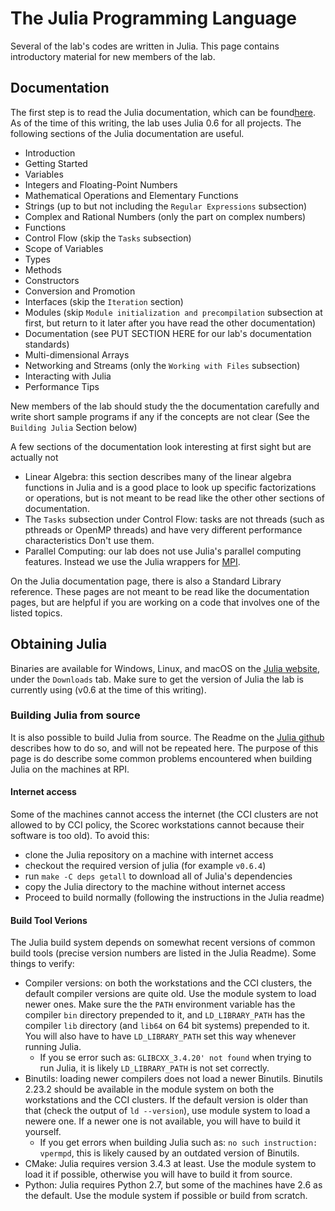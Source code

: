 # The Julia Programming Language

Several of the lab's codes are written in Julia.  This page contains
introductory material for new members of the lab.

## Documentation

  The first step is to read the Julia documentation, which can be found[here](https://docs.julialang.org/en/v0.6.4/).
  As of the time of this writing, the lab uses Julia 0.6 for all projects.  The following sections of the Julia documentation are useful.

   * Introduction
   * Getting Started
   * Variables
   * Integers and Floating-Point Numbers
   * Mathematical Operations and Elementary Functions
   * Strings (up to but not including the `Regular Expressions` subsection)
   * Complex and Rational Numbers (only the part on complex numbers)
   * Functions
   * Control Flow (skip the `Tasks` subsection)
   * Scope of Variables
   * Types
   * Methods
   * Constructors
   * Conversion and Promotion
   * Interfaces (skip the `Iteration` section)
   * Modules (skip `Module initialization and precompilation` subsection at first,
     but return to it later after you have read the other documentation)
   * Documentation (see PUT SECTION HERE for our lab's documentation standards)
   * Multi-dimensional Arrays
   * Networking and Streams (only the `Working with Files` subsection)
   * Interacting with Julia
   * Performance Tips


  New members of the lab should study the
  the documentation carefully and write short sample programs if any if the
  concepts are not clear (See the `Building Julia` Section below)

  A few sections of the documentation look interesting at first sight but are
  actually not

   * Linear Algebra: this section describes many of the linear algebra functions
     in Julia and is a good place to look up specific factorizations
     or operations, but is not meant to be read like the
     other other sections of documentation.
   * The `Tasks` subsection under Control Flow: tasks are not threads (such as
     pthreads or OpenMP threads) and have very different performance characteristics
     Don't use them.
   * Parallel Computing: our lab does not use Julia's parallel computing features.
     Instead we use the Julia wrappers for [MPI](https://github.com/JuliaParallel/MPI.jl).

  On the Julia documentation page, there is also a Standard Library reference.
  These pages are not meant to be read like the documentation pages, but are
  helpful if you are working on a code that involves one of the listed topics.

## Obtaining Julia

Binaries are available for Windows, Linux, and macOS on the
[Julia website](https://julialang.org/), under the `Downloads` tab.  Make sure
to get the version of Julia the lab is currently using (v0.6 at the time of this
writing).

### Building Julia from source

  It is also possible to build Julia from source.  The Readme on the
  [Julia github](https://github.com/JuliaLang/julia) describes how to do so,
  and will not be repeated here.  The purpose of this page is do describe some
  common problems encountered when building Julia on the machines at RPI.

  #### Internet access

   Some of the machines cannot access the internet (the CCI clusters are not
   allowed to by CCI policy, the Scorec workstations cannot because their
   software is too old).  To avoid this:

  * clone the Julia repository on a machine with internet access
  * checkout the required version of julia (for example `v0.6.4`)
  * run `make -C deps getall` to download all of Julia's dependencies
  * copy the Julia directory to the machine without internet access
  * Proceed to build normally (following the instructions in the Julia readme)


  #### Build Tool Verions

  The Julia build system depends on somewhat recent versions of common build
  tools (precise version numbers are listed in the Julia Readme).
  Some things to verify:

  * Compiler versions: on both the workstations and the CCI clusters, the
    default compiler versions are quite old.  Use the module system to
    load newer ones.  Make sure the the `PATH` environment variable has
    the compiler `bin` directory prepended to it, and `LD_LIBRARY_PATH` has
    the compiler `lib` directory (and `lib64` on 64 bit systems) prepended to it.
    You will also have to have `LD_LIBRARY_PATH` set this way whenever running
    Julia.
    * If you se error such as: `GLIBCXX_3.4.20' not found` when trying to run
      Julia, it is likely `LD_LIBRARY_PATH` is not set correctly.
  * Binutils: loading newer compilers does not load a newer Binutils. Binutils
    2.23.2 should be available in the module system on both the workstations
    and the CCI clusters.  If the default version is older than that (check
    the output of `ld --version`), use module system to load a newere one.
    If a newer one is not available, you will have to build it yourself.
    * If you get errors when building Julia such as: `no such instruction: vpermpd`,
      this is likely caused by an outdated version of Binutils.
  * CMake: Julia requires version 3.4.3 at least.  Use the module system to load
    it if possible, otherwise you will have to build it from source.
  * Python: Julia requires Python 2.7, but some of the machines have 2.6 as the
    default.  Use the module system if possible or build from scratch.
